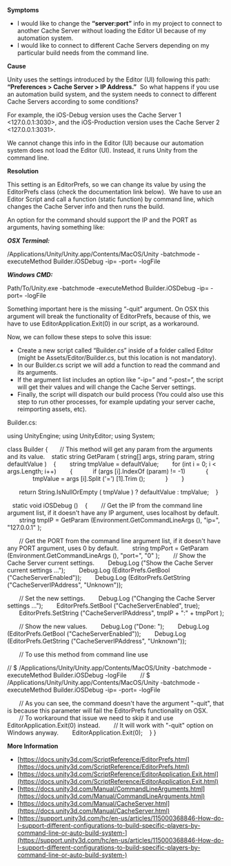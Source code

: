 

**Symptoms**


- I would like to change the  **“server:port”**  info in my project to connect to another Cache Server without loading the Editor UI because of my automation system.
- I would like to connect to different Cache Servers depending on my particular build needs from the command line.



**Cause**



Unity uses the settings introduced by the Editor (UI) following this path:  **“Preferences > Cache Server > IP Address.”**   So what happens if you use an automation build system, and the system needs to connect to different Cache Servers according to some conditions?



For example, the iOS-Debug version uses the Cache Server 1 <127.0.0.1:3030>, and the iOS-Production version uses the Cache Server 2 <127.0.0.1:3031>.



We cannot change this info in the Editor (UI) because our automation system does not load the Editor (UI). Instead, it runs Unity from the command line.



**Resolution**



This setting is an EditorPrefs, so we can change its value by using the EditorPrefs class (check the documentation link below).  We have to use an Editor Script and call a function (static function) by command line, which changes the Cache Server info and then runs the build.



An option for the command should support the IP and the PORT as arguments, having something like:



***OSX Terminal:***



/Applications/Unity/Unity.app/Contents/MacOS/Unity -batchmode -executeMethod Builder.iOSDebug -ip=<IP> -port=<PORT> -logFile



***Windows CMD:***



Path/To/Unity.exe -batchmode -executeMethod Builder.iOSDebug -ip=<IP> -port=<PORT> -logFile



Something important here is the missing “-quit” argument. On OSX this argument will break the functionality of EditorPrefs, because of this, we have to use EditorApplication.Exit(0) in our script, as a workaround.



Now, we can follow these steps to solve this issue:


- Create a new script called “Builder.cs” inside of a folder called Editor (might be Assets/Editor/Builder.cs, but this location is not mandatory).
- In our Builder.cs script we will add a function to read the command and its arguments.
- If the argument list includes an option like “-ip=” and “-post=”, the script will get their values and will change the Cache Server settings.
- Finally, the script will dispatch our build process (You could also use this step to run other processes, for example updating your server cache, reimporting assets, etc).



Builder.cs:



using UnityEngine;
using UnityEditor;
using System;

class Builder
{   
    // This method will get any param from the arguments and its value.
    static string GetParam ( string[] args, string param, string defaultValue )
    {
        string tmpValue = defaultValue;
        for (int i = 0; i < args.Length; i++) 
        {
            if (args [i].IndexOf (param) != -1) 
            {
                tmpValue = args [i].Split ('=') [1].Trim ();
            }
        }

        return String.IsNullOrEmpty ( tmpValue ) ? defaultValue : tmpValue;
    }

    static void iOSDebug ()
    {
        // Get the IP from the command line argument list, if it doesn't have any IP argument, uses localhost by default.
        string tmpIP = GetParam (Environment.GetCommandLineArgs (), "ip=", "127.0.0.1" );

        // Get the PORT from the command line argument list, if it doesn't have any PORT argument, uses 0 by default.
        string tmpPort = GetParam (Environment.GetCommandLineArgs (), "port=", "0" ); 
        // Show the Cache Server current settings.
        Debug.Log ("Show the Cache Server current settings ...");
        Debug.Log (EditorPrefs.GetBool ("CacheServerEnabled"));
        Debug.Log (EditorPrefs.GetString ("CacheServerIPAddress", "Unknown"));

        // Set the new settings.
        Debug.Log ("Changing the Cache Server settings ...");
        EditorPrefs.SetBool ("CacheServerEnabled", true);
        EditorPrefs.SetString ("CacheServerIPAddress", tmpIP + ":" + tmpPort );

        // Show the new values.
        Debug.Log ("Done: ");
        Debug.Log (EditorPrefs.GetBool ("CacheServerEnabled"));
        Debug.Log (EditorPrefs.GetString ("CacheServerIPAddress", "Unknown"));


        // To use this method from command line use



// \$ /Applications/Unity/Unity.app/Contents/MacOS/Unity -batchmode -executeMethod Builder.iOSDebug -logFile
        // \$ /Applications/Unity/Unity.app/Contents/MacOS/Unity -batchmode -executeMethod Builder.iOSDebug -ip=<IP> -port=<PORT> -logFile

        // As you can see, the command doesn't have the argument "-quit", that is because this parameter will fail the EditorPrefs functionality on OSX. 
        // To workaround that issue we need to skip it and use EditorApplication.Exit(0) instead.
        // It will work with "-quit" option on Windows anyway.
        EditorApplication.Exit(0);
    }
}



**More Information**


- [https://docs.unity3d.com/ScriptReference/EditorPrefs.html](https://docs.unity3d.com/ScriptReference/EditorPrefs.html)
- [https://docs.unity3d.com/ScriptReference/EditorApplication.Exit.html](https://docs.unity3d.com/ScriptReference/EditorApplication.Exit.html)
- [https://docs.unity3d.com/Manual/CommandLineArguments.html](https://docs.unity3d.com/Manual/CommandLineArguments.html)
- [https://docs.unity3d.com/Manual/CacheServer.html](https://docs.unity3d.com/Manual/CacheServer.html)
- [https://support.unity3d.com/hc/en-us/articles/115000368846-How-do-I-support-different-configurations-to-build-specific-players-by-command-line-or-auto-build-system-](https://support.unity3d.com/hc/en-us/articles/115000368846-How-do-I-support-different-configurations-to-build-specific-players-by-command-line-or-auto-build-system-)

